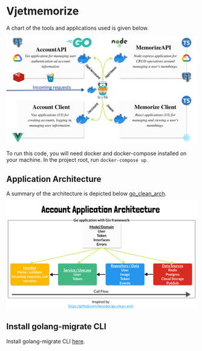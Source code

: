 # Vjetmemorize

A chart of the tools and applications used is given below.

![App Overview ](./application_overview.png)

To run this code, you will need docker and docker-compose installed on your machine. In the project root, run `docker-compose up`.


## Application Architecture

A summary of the architecture is depicted below [go_clean_arch](https://viblo.asia/p/clean-architecture-Ljy5VMYzlra).

![Application Architecture ](./goCleanArchitecture.png)


## Install golang-migrate CLI

Install golang-migrate CLI [here](https://github.com/golang-migrate/migrate/tree/master/cmd/migrate).